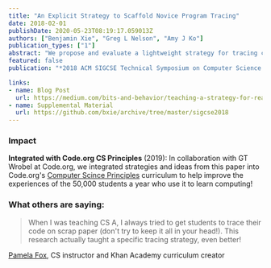 ```yaml
---
title: "An Explicit Strategy to Scaffold Novice Program Tracing"
date: 2018-02-01
publishDate: 2020-05-23T08:19:17.059013Z
authors: ["Benjamin Xie", "Greg L Nelson", "Amy J Ko"]
publication_types: ["1"]
abstract: "We propose and evaluate a lightweight strategy for tracing code that can be efficiently taught to novice programmers, building off of recent findings on \"sketching\" when tracing. This strategy helps novices apply the syntactic and semantic knowledge they are learning by encouraging line-by-line tracing and providing an external representation of memory for them to update. To evaluate the effect of teaching this strategy, we conducted a block-randomized experiment with 24 novices enrolled in a university-level CS1 course. We spent only 5-10 minutes introducing the strategy to the experimental condition. We then asked both conditions to think-aloud as they predicted the output of short programs. Students using this strategy scored on average 15% higher than students in the control group for the tracing problems used the study (p<0.05). Qualitative analysis of think-aloud and interview data showed that tracing systematically (line-by-line and \"sketching\" intermediate values) led to better performance and that the strategy scaffolded and encouraged systematic tracing. Students who learned the strategy also scored on average 7% higher on the course midterm. These findings suggest that in <1 hour and without computer-based tools, we can improve CS1 students’ tracing abilities by explicitly teaching a strategy."
featured: false
publication: "*2018 ACM SIGCSE Technical Symposium on Computer Science Education*"

links:
- name: Blog Post
  url: https://medium.com/bits-and-behavior/teaching-a-strategy-for-reading-code-fbc9f4044cab
- name: Supplemental Material
  url: https://github.com/bxie/archive/tree/master/sigcse2018
---
```


### Impact
**Integrated with Code.org CS Principles** (2019): In collaboration with GT Wrobel at Code.org, we integrated strategies and ideas from this paper into Code.org's [Computer Scince Principles](https://code.org/educate/csp) curriculum to help improve the experiences of the 50,000 students a year who use it to learn computing!

### What others are saying:
> When I was teaching CS A, I always tried to get students to trace their code on scrap paper (don't try to keep it all in your head!). This research actually taught a specific tracing strategy, even better!

[Pamela Fox](https://twitter.com/pamelafox/status/1336410035665084416), CS instructor and Khan Academy curriculum creator